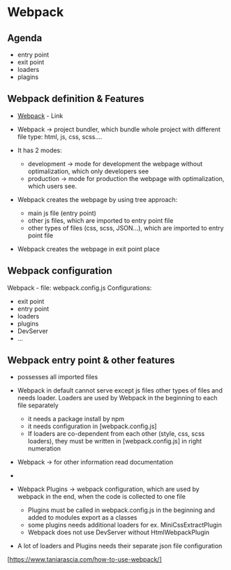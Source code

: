 # Webpack

## Agenda 
  - entry point
  - exit point
  - loaders
  - plagins

## Webpack definition & Features
- [Webpack](https://webpack.js.org/) - Link
- Webpack -> project bundler, which bundle whole project with different file type: html, js, css, scss....
- It has 2 modes:
  - development -> mode for development the webpage without optimalization, which only developers see
  - production -> mode for production the webpage with optimalization, which users see.
  
- Webpack creates the webpage by using tree approach:
  - main js file (entry point)
  - other js files, which are imported to entry point file
  - other types of files (css, scss, JSON...), which are imported to entry point file

- Webpack creates the webpage in exit point place

## Webpack configuration
Webpack - file: webpack.config.js 
Configurations:
  - exit point
  - entry point
  - loaders
  - plugins
  - DevServer
  - ...

## Webpack entry point & other features
 
- possesses all imported files
- Webpack in default cannot serve except js files other types of files and
  needs loader. Loaders are used by Webpack in the beginning to each file separately
  - it needs a package install by npm
  - it needs configuration in [webpack.config.js]
  - If loaders are co-dependent from each other (style, css, scss loaders), they must be written in [webpack.config.js] in right numeration

- Webpack -> for other information read documentation
- 
- Webpack Plugins -> webpack configuration, which are used by webpack in the end, when the code is collected to one file
  - Plugins must be called in webpack.config.js in the beginning and added to modules export as a classes
  - some plugins needs additional loaders for ex. MiniCssExtractPlugin
  - Webpack does not use DevServer without HtmlWebpackPlugin


- A lot of loaders and Plugins needs their separate json file configuration


[https://www.taniarascia.com/how-to-use-webpack/]
